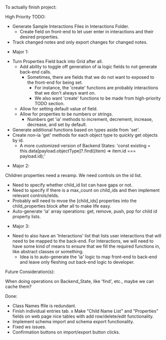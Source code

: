 To actually finish project:

High Priority TODO:

- Generate Sample Interactions Files in Interactions Folder.
  - Create field on front-end to let user enter in interactions and their desired properties.
- Track changed notes and only export changes for changed notes.

* Major 1:

- Turn Properties Field back into Grid after all.
  - Add ability to toggle off generation of ia logic fields to not generate back-end calls.
    - Sometimes, there are fields that we do not want to exposed to the front-end for being set.
      - For instance, the 'create' functions are probably interactions that we don't always want on.
      - We also want 'create' functions to be made from high-priority TODO section.
  - Allow for setting default value of field.
  - Allow for properties to be numbers or strings.
    - Numbers get 'ia' methods to increment, decrement, increase, decrease, and set by default.
- Generate additional functions based on types aside from 'set'.
- Create non-ia 'get' methods for each object type to quickly get objects by id.
  - A more customized version of Backend States: 'const existing = this.data[payload.objectType]?.find((item) => item.id === payload.id);'

* Major 2:

Children properties need a revamp. We need controls on the id list.

- Need to specify whether child_id list can have gaps or not.
- Need to specify if there is a max_count on child_ids and then implement relevant controls/ields.
- Probably will need to mvoe the [child_ids] properties into the child_properties block after all to make life easy.
- Auto-generate 'ia' array operations: get, remove, push, pop for child id property lists.

* Major 3:

- Need to also have an 'Interactions' list that lists user interactions that will need to be mapped to the back-end.
  For Interactions, we will need to have some kind of means to ensure that we fill the required functions in, like abstract classes or something.
  - Idea is to auto-generate the 'ia' logic to map front-end to back-end and leave only fleshing out back-end logic to developer.

Future Consideration(s):

When doing operations on Backend_State, like 'find', etc., maybe we can cache them?

Done:

- Class Names ffile is redundant.
- Finish individual entries tab.
  x Make "Child Name List" and "Properties" fields on web page nice tables with add row/delete/edit functionality.
- Implement schema import and schema export functionality.
- Fixed ws issues.
- Confirmation buttons on import/export button clicks.
